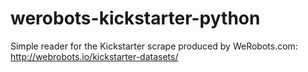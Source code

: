 # werobots-kickstarter-python
Simple reader for the Kickstarter scrape produced by WeRobots.com: http://webrobots.io/kickstarter-datasets/
